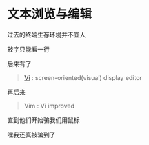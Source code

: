 # 文本浏览与编辑

过去的终端生存环境并不宜人

敲字只能看一行

后来有了

> [Vi](https://pubs.opengroup.org/onlinepubs/9699919799/utilities/vi.html) : screen-oriented(visual) display editor

再后来

> Vim : Vi improved

直到他们开始骗我们用鼠标

嘿我还真被骗到了

